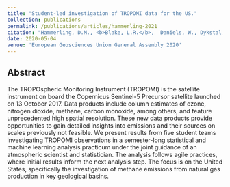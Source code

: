 ```yaml
---
title: "Student-led investigation of TROPOMI data for the US."
collection: publications
permalink: /publications/articles/hammerling-2021
citation: "Hammerling, D.M., <b>Blake, L.R.</b>,  Daniels, W., Dykstal, A., and Crowell, S.: <i>&quot;Student-led investigation of TROPOMI data for the US.&quot;</i>, Poster, European Geosciences Union General Assembly 2020, DOI: <a href='https://doi.org/10.5194/egusphere-egu2020-22133'>https://doi.org/10.5194/egusphere-egu2020-22133</a>, 2020."
date: 2020-05-04
venue: 'European Geosciences Union General Assembly 2020'
---
```


## Abstract
The TROPOspheric Monitoring Instrument (TROPOMI) is the satellite instrument on board the Copernicus Sentinel-5 Precursor satellite launched on 13 October 2017.  Data products include column estimates of ozone, nitrogen dioxide, methane, carbon monoxide, among others, and feature unprecedented high spatial resolution. These new data products provide opportunities to gain detailed insights into emissions and their sources on scales previously not feasible. We present results from five student teams investigating TROPOMI observations in a semester-long statistical and machine learning analysis practicum under the joint guidance of an atmospheric scientist and statistician. The analysis follows agile practices, where initial results inform the next analysis step. The focus is on the United States, specifically the investigation of methane emissions from natural gas production in key geological basins.
